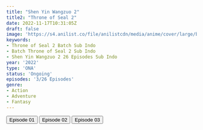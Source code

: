 ```yaml
---
title: "Shen Yin Wangzuo 2"
title2: "Throne of Seal 2"
date: 2022-11-17T10:31:05Z
draft: false
image: 'https://s4.anilist.co/file/anilistcdn/media/anime/cover/large/bx153499-NYrmV0LpPArq.png'
keywords:
- Throne of Seal 2 Batch Sub Indo
- Batch Throne of Seal 2 Sub Indo
- Shen Yin Wangzuo 2 26 Episodes Sub Indo
year: '2022'
type: 'ONA'
status: 'Ongoing'
episodes: '3/26 Episodes'
genre:
- Action
- Adventure
- Fantasy
---
```


<div class="d-g gg-5 gtc-r ai-c">
<button onclick="window.open('?arc=TbrGGMoZps_20221110/1/MP4/Kuramanime-THRSEAL_S2-01-480p-Anichin','_blank')">Episode 01</button>
<button onclick="window.open('?arc=OY4RDpJUJz_20221110/2/MP4/Kuramanime-THRSEAL_S2-02-480p-Anichin','_blank')">Episode 02</button>
<button onclick="window.open('?arc=Ihyrpt8h6C_20221117/3/MP4/Kuramanime-THRSEAL_S2-03-480p-Anichin','_blank')">Episode 03</button>
</div>